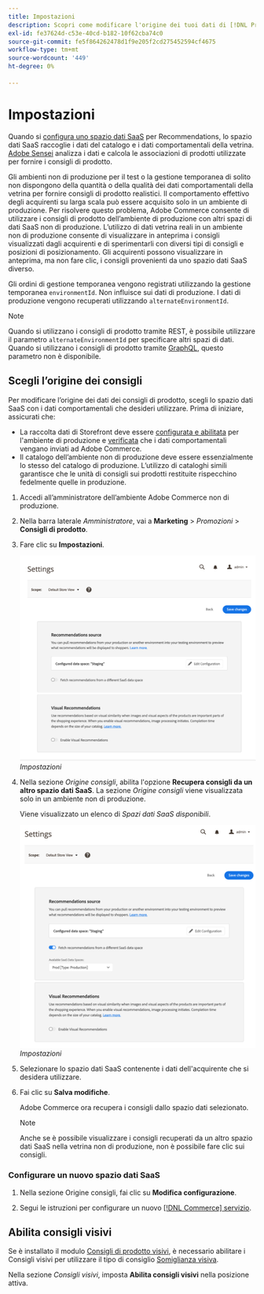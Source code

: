 ```yaml
---
title: Impostazioni
description: Scopri come modificare l'origine dei tuoi dati di [!DNL Product Recommendations]  e come abilitare i consigli visivi.
exl-id: fe37624d-c53e-40cd-b182-10f62cba74c0
source-git-commit: fe5f864262478d1f9e205f2cd275452594cf4675
workflow-type: tm+mt
source-wordcount: '449'
ht-degree: 0%

---
```


# Impostazioni

Quando si [configura uno spazio dati SaaS](../landing/saas.md#saas-configuration) per Recommendations, lo spazio dati SaaS raccoglie i dati del catalogo e i dati comportamentali della vetrina. [Adobe Sensei](https://www.adobe.com/sensei.html) analizza i dati e calcola le associazioni di prodotti utilizzate per fornire i consigli di prodotto.

Gli ambienti non di produzione per il test o la gestione temporanea di solito non dispongono della quantità o della qualità dei dati comportamentali della vetrina per fornire consigli di prodotto realistici. Il comportamento effettivo degli acquirenti su larga scala può essere acquisito solo in un ambiente di produzione. Per risolvere questo problema, Adobe Commerce consente di utilizzare i consigli di prodotto dell’ambiente di produzione con altri spazi di dati SaaS non di produzione. L’utilizzo di dati vetrina reali in un ambiente non di produzione consente di visualizzare in anteprima i consigli visualizzati dagli acquirenti e di sperimentarli con diversi tipi di consigli e posizioni di posizionamento. Gli acquirenti possono visualizzare in anteprima, ma non fare clic, i consigli provenienti da uno spazio dati SaaS diverso.

Gli ordini di gestione temporanea vengono registrati utilizzando la gestione temporanea `environmentId`. Non influisce sui dati di produzione. I dati di produzione vengono recuperati utilizzando `alternateEnvironmentId`.

>[!NOTE]
>
>Quando si utilizzano i consigli di prodotto tramite REST, è possibile utilizzare il parametro `alternateEnvironmentId` per specificare altri spazi di dati. Quando si utilizzano i consigli di prodotto tramite [GraphQL](https://developer.adobe.com/commerce/webapi/graphql/schema/product-recommendations/queries/recommendations/), questo parametro non è disponibile.

## Scegli l’origine dei consigli

Per modificare l’origine dei dati dei consigli di prodotto, scegli lo spazio dati SaaS con i dati comportamentali che desideri utilizzare. Prima di iniziare, assicurati che:

- La raccolta dati di Storefront deve essere [configurata e abilitata](install-configure.md) per l&#39;ambiente di produzione e [verificata](verify.md) che i dati comportamentali vengano inviati ad Adobe Commerce.
- Il catalogo dell’ambiente non di produzione deve essere essenzialmente lo stesso del catalogo di produzione. L’utilizzo di cataloghi simili garantisce che le unità di consigli sui prodotti restituite rispecchino fedelmente quelle in produzione.

1. Accedi all’amministratore dell’ambiente Adobe Commerce non di produzione.

1. Nella barra laterale _Amministratore_, vai a **Marketing** > _Promozioni_ > **Consigli di prodotto**.

1. Fare clic su **Impostazioni**.

   ![impostazioni consigli prodotto](assets/settings.png)
   _Impostazioni_

1. Nella sezione _Origine consigli_, abilita l&#39;opzione **Recupera consigli da un altro spazio dati SaaS**. La sezione _Origine consigli_ viene visualizzata solo in un ambiente non di produzione.

   Viene visualizzato un elenco di _Spazi dati SaaS disponibili_.

   ![impostazioni consigli prodotto](assets/settings-select-saas.png)
   _Impostazioni_

1. Selezionare lo spazio dati SaaS contenente i dati dell&#39;acquirente che si desidera utilizzare.

1. Fai clic su **Salva modifiche**.

   Adobe Commerce ora recupera i consigli dallo spazio dati selezionato.

   >[!NOTE]
   >
   > Anche se è possibile visualizzare i consigli recuperati da un altro spazio dati SaaS nella vetrina non di produzione, non è possibile fare clic sui consigli.

### Configurare un nuovo spazio dati SaaS

1. Nella sezione Origine consigli, fai clic su **Modifica configurazione**.

1. Segui le istruzioni per configurare un nuovo [[!DNL Commerce] servizio](/help/landing/saas.md).

## Abilita consigli visivi

Se è installato il modulo [Consigli di prodotto visivi](install-configure.md), è necessario abilitare i Consigli visivi per utilizzare il tipo di consiglio [Somiglianza visiva](type.md#visualsim).

Nella sezione _Consigli visivi_, imposta **Abilita consigli visivi** nella posizione attiva.
